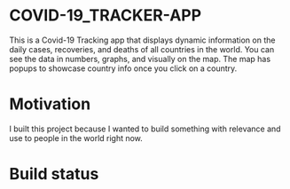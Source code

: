 # COVID-19_TRACKER-APP
This is a Covid-19 Tracking app that displays dynamic information on the daily cases, recoveries, and deaths of all countries in the world. You can see the data in numbers, graphs, and visually on the map. The map has popups to showcase country info once you click on a country.

# Motivation
I built this project because I wanted to build something with relevance and use to people in the world right now. 

# Build status




